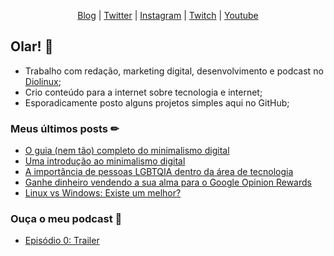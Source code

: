 <p align="center">
  <a href="https://craveiro.com.br">Blog</a> | 
  <a href="https://twitter.com/raulcraveiro">Twitter</a> | 
  <a href="https://instagram.com/raulcraveiro">Instagram</a> | 
  <a href="https://twitch.tv/raulcraveiro">Twitch</a> | 
  <a href="https://youtube.com/raulcraveiro">Youtube</a>
</p>

## Olar! 👋

- Trabalho com redação, marketing digital, desenvolvimento e podcast no [Diolinux](https://diolinux.com.br);
- Crio conteúdo para a internet sobre tecnologia e internet;
- Esporadicamente posto alguns projetos simples aqui no GitHub;

### Meus últimos posts ✏

<!-- BLOG:START -->
- [O guia (nem tão) completo do minimalismo digital](https://craveiro.com.br/guia-minimalismo-digital/)
- [Uma introdução ao minimalismo digital](https://craveiro.com.br/introducao-minimalismo-digital/)
- [A importância de pessoas LGBTQIA dentro da área de tecnologia](https://craveiro.com.br/lgbtqia-tecnologia/)
- [Ganhe dinheiro vendendo a sua alma para o Google Opinion Rewards](https://craveiro.com.br/google-opinion-rewards/)
- [Linux vs Windows: Existe um melhor?](https://craveiro.com.br/linux-windows-vencedor/)
<!-- BLOG:END -->

### Ouça o meu podcast 🎤

<!-- PODCAST:START -->
- [Episódio 0: Trailer](https://craveiro.com.br/podcast/trailer/)
<!-- PODCAST:END -->

